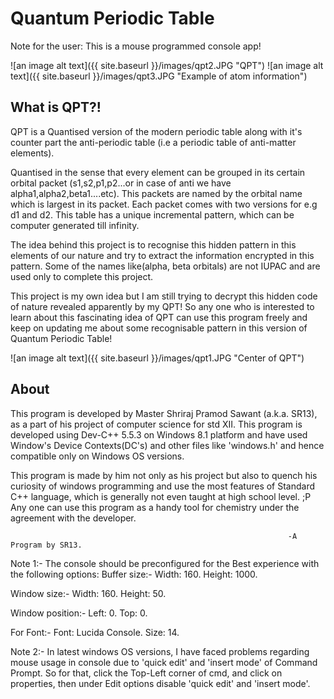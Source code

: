 # Quantum Periodic Table

Note for the user: This is a mouse programmed console app! 

![an image alt text]({{ site.baseurl }}/images/qpt2.JPG "QPT")
![an image alt text]({{ site.baseurl }}/images/qpt3.JPG "Example of atom information")

## What is QPT?! ##

QPT is a Quantised version of the modern periodic table 
along with it's counter part the anti-periodic table 
(i.e a periodic table of anti-matter elements).

Quantised in the sense
that every element can be grouped in its certain orbital packet 
(s1,s2,p1,p2...or in case of anti we have alpha1,alpha2,beta1....etc).
This packets are named by the orbital name which is largest in its packet. 
Each packet comes with two versions for e.g d1 and d2. This table has
a unique incremental pattern, which can be computer generated till infinity.

The idea behind this project is to recognise this hidden pattern in this
elements of our nature and try to extract the information encrypted in this pattern.
Some of the names like(alpha, beta orbitals) are not IUPAC and are used only to
complete this project.

This project is my own idea but I am still trying to decrypt this hidden code of nature revealed apparently by my QPT!
So any one who is interested to learn about this fascinating idea of QPT
can use this program freely and keep on updating me about some recognisable pattern
in this version of Quantum Periodic Table!

![an image alt text]({{ site.baseurl }}/images/qpt1.JPG "Center of QPT")

## About ##

This program is developed by Master Shriraj Pramod Sawant (a.k.a. SR13),
as a part of his project of computer science for std XII.
This program is developed using Dev-C++ 5.5.3 on Windows 8.1 platform
and have used Window's Device Contexts(DC's) and other files like 'windows.h'
and hence compatible only on Windows OS versions.

This program is made by him not only as his project
but also to quench his curiosity of windows programming and use the most features of Standard C++ language, which is generally not even taught at high school level. ;P
Any one can use this program as a handy tool for chemistry under the 
agreement with the developer.

							                                      -A Program by SR13.

Note 1:- 
The console should be preconfigured for the Best experience with the following options:
Buffer size:-
Width: 160.
Height: 1000.

Window size:-
Width: 160.
Height: 50.

Window position:-
Left: 0.
Top: 0.

For Font:-
Font: Lucida Console.
Size: 14.

Note 2:- 
In latest windows OS versions, I have faced problems regarding mouse usage in console due to 'quick edit' and 'insert mode' of Command Prompt.
So for that, click the Top-Left corner of cmd, and click on properties, then under Edit options disable 'quick edit' and 'insert mode'.

